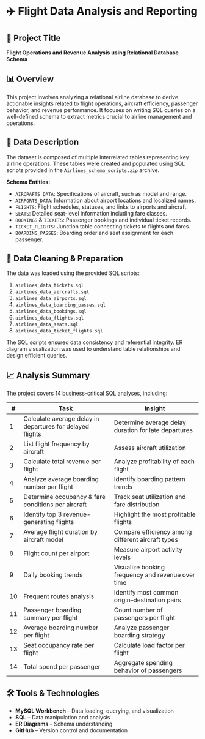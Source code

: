 # ✈️ Flight Data Analysis and Reporting

## 📌 Project Title
**Flight Operations and Revenue Analysis using Relational Database Schema**

## 📊 Overview
This project involves analyzing a relational airline database to derive actionable insights related to flight operations, aircraft efficiency, passenger behavior, and revenue performance. It focuses on writing SQL queries on a well-defined schema to extract metrics crucial to airline management and operations.

## 📁 Data Description
The dataset is composed of multiple interrelated tables representing key airline operations. These tables were created and populated using SQL scripts provided in the `Airlines_schema_scripts.zip` archive.

**Schema Entities:**

- `AIRCRAFTS_DATA`: Specifications of aircraft, such as model and range.
- `AIRPORTS_DATA`: Information about airport locations and localized names.
- `FLIGHTS`: Flight schedules, statuses, and links to airports and aircraft.
- `SEATS`: Detailed seat-level information including fare classes.
- `BOOKINGS` & `TICKETS`: Passenger bookings and individual ticket records.
- `TICKET_FLIGHTS`: Junction table connecting tickets to flights and fares.
- `BOARDING_PASSES`: Boarding order and seat assignment for each passenger.

## 🧹 Data Cleaning & Preparation
The data was loaded using the provided SQL scripts:

1. `airlines_data_tickets.sql`
2. `airlines_data_aircrafts.sql`
3. `airlines_data_airports.sql`
4. `airlines_data_boarding_passes.sql`
5. `airlines_data_bookings.sql`
6. `airlines_data_flights.sql`
7. `airlines_data_seats.sql`
8. `airlines_data_ticket_flights.sql`

The SQL scripts ensured data consistency and referential integrity. ER diagram visualization was used to understand table relationships and design efficient queries.

## 📈 Analysis Summary
The project covers 14 business-critical SQL analyses, including:

| #  | Task                                                                 | Insight                                                   |
|----|----------------------------------------------------------------------|-----------------------------------------------------------|
| 1  | Calculate average delay in departures for delayed flights           | Determine average delay duration for late departures      |
| 2  | List flight frequency by aircraft                                   | Assess aircraft utilization                               |
| 3  | Calculate total revenue per flight                                  | Analyze profitability of each flight                      |
| 4  | Analyze average boarding number per flight                          | Identify boarding pattern trends                          |
| 5  | Determine occupancy & fare conditions per aircraft                  | Track seat utilization and fare distribution              |
| 6  | Identify top 3 revenue-generating flights                           | Highlight the most profitable flights                     |
| 7  | Average flight duration by aircraft model                           | Compare efficiency among different aircraft types         |
| 8  | Flight count per airport                                            | Measure airport activity levels                           |
| 9  | Daily booking trends                                                | Visualize booking frequency and revenue over time         |
| 10 | Frequent routes analysis                                            | Identify most common origin–destination pairs             |
| 11 | Passenger boarding summary per flight                               | Count number of passengers per flight                     |
| 12 | Average boarding number per flight                                  | Analyze passenger boarding strategy                       |
| 13 | Seat occupancy rate per flight                                      | Calculate load factor per flight                          |
| 14 | Total spend per passenger                                           | Aggregate spending behavior of passengers                 |

## 🛠️ Tools & Technologies
- **MySQL Workbench** – Data loading, querying, and visualization
- **SQL** – Data manipulation and analysis
- **ER Diagrams** – Schema understanding
- **GitHub** – Version control and documentation

